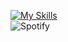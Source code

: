 

[![My Skills](https://skillicons.dev/icons?i=js,html,css,idea,java,php,vscode,mongodb,github,eclipse,arduino,nodejs)](https://skillicons.dev) <br>
![Spotify](https://img.shields.io/badge/Spotify-1ED760?style=for-the-badge&logo=spotify&logoColor=white)

<!--
**Achellx/Achellx** is a ✨ _special_ ✨ repository because its `README.md` (this file) appears on your GitHub profile.

Here are some ideas to get you started:

- 🔭 I’m currently working on ...
- 🌱 I’m currently learning ...
- 👯 I’m looking to collaborate on ...
- 🤔 I’m looking for help with ...
- 💬 Ask me about ...
- 📫 How to reach me: ...
- 😄 Pronouns: ...
- ⚡ Fun fact: ...
-->
